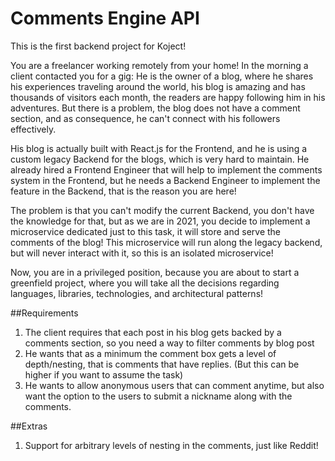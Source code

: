 # Comments Engine API
This is the first backend project for Koject!

You are a freelancer working remotely from your home! In the morning a client contacted you for a gig: He is the owner of a blog, where he shares his experiences traveling around the world, his blog is amazing and has thousands of visitors each month, the readers are happy following him in his adventures. But there is a problem, the blog does not have a comment section, and as consequence, he can't connect with his followers effectively.

His blog is actually built with React.js for the Frontend, and he is using a custom legacy Backend for the blogs, which is very hard to maintain. He already hired a Frontend Engineer that will help to implement the comments system in the Frontend, but he needs a Backend Engineer to implement the feature in the Backend, that is the reason you are here!

The problem is that you can't modify the current Backend, you don't have the knowledge for that, but as we are in 2021, you decide to implement a microservice dedicated just to this task, it will store and serve the comments of the blog! This microservice will run along the legacy backend, but will never interact with it, so this is an isolated microservice!

Now, you are in a privileged position, because you are about to start a greenfield project, where you will take all the decisions regarding languages, libraries, technologies, and architectural patterns!

##Requirements
1. The client requires that each post in his blog gets backed by a comments section, so you need a way to filter comments by blog post
2. He wants that as a minimum the comment box gets a level of depth/nesting, that is comments that have replies. (But this can be higher if you want to assume the task)
3. He wants to allow anonymous users that can comment anytime, but also want the option to the users to submit a nickname along with the comments.

##Extras
1. Support for arbitrary levels of nesting in the comments, just like Reddit!
